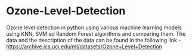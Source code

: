 # Ozone-Level-Detection
Ozone level detection in python using various machine learning models using  KNN, SVM ad Random Forest algorithms and comparing them.
The data and the description of the data can be found in the following link - https://archive.ics.uci.edu/ml/datasets/Ozone+Level+Detection
